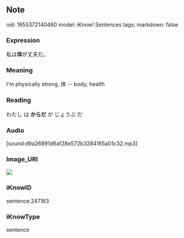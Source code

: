 ## Note
nid: 1655372140460
model: iKnow! Sentences
tags: 
markdown: false

### Expression
私は<b>体</b>が丈夫だ。

### Meaning
I'm physically strong.
体 -- body, health

### Reading
わたし は <b>からだ</b> が じょうぶ だ

### Audio
[sound:d9a26891d6af28e572b3284165a01c32.mp3]

### Image_URI
<img src="34cef4139b0b52572a2f24ed06626edf.jpg">

### iKnowID
sentence:247163

### iKnowType
sentence
